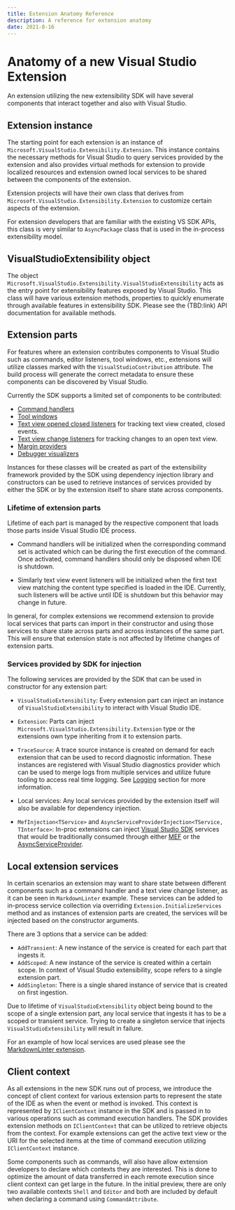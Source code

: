 ```yaml
---
title: Extension Anatomy Reference
description: A reference for extension anatomy
date: 2021-8-16
---
```


# Anatomy of a new Visual Studio Extension

An extension utilizing the new extensibility SDK will have several components that interact together and also with Visual Studio.

## Extension instance

The starting point for each extension is an instance of `Microsoft.VisualStudio.Extensibility.Extension`. This instance contains the necessary methods for Visual Studio to query services provided by the extension and also provides virtual methods for extension to provide localized resources and extension owned local services to be shared between the components of the extension.

Extension projects will have their own class that derives from `Microsoft.VisualStudio.Extensibility.Extension` to customize certain aspects of the extension.

For extension developers that are familiar with the existing VS SDK APIs, this class is very similar to `AsyncPackage` class that is used in the in-process extensibility model.

## VisualStudioExtensibility object

The object `Microsoft.VisualStudio.Extensibility.VisualStudioExtensibility` acts as the entry point for extensibility features exposed by Visual Studio. This class will have various extension methods, properties to quickly enumerate through available features in extensibility SDK. Please see the (TBD:link) API documentation for available methods.

## Extension parts

For features where an extension contributes components to Visual Studio such as commands, editor listeners, tool windows, etc., extensions will utilize classes marked with the `VisualStudioContribution` attribute. The build process will generate the correct metadata to ensure these components can be discovered by Visual Studio.

Currently the SDK supports a limited set of components to be contributed:

* [Command handlers](../extension-guides/command/command.md)
* [Tool windows](../extension-guides/toolWindow/toolWindow.md)
* [Text view opened closed listeners](../extension-guides/editor/editor.md) for tracking text view created, closed events.
* [Text view change listeners](../extension-guides/editor/editor.md) for tracking changes to an open text view.
* [Margin providers](../api/Microsoft.VisualStudio.Extensibility.Editor.md#T-Microsoft-VisualStudio-Extensibility-Editor-ITextViewMarginProvider)
* [Debugger visualizers](../api/Microsoft.VisualStudio.Extensibility.md#T-Microsoft-VisualStudio-Extensibility-DebuggerVisualizers-DebuggerVisualizerProvider)

Instances for these classes will be created as part of the extensibility framework provided by the SDK using dependency injection library and constructors can be used to retrieve instances of services provided by either the SDK or by the extension itself to share state across components.

### Lifetime of extension parts

Lifetime of each part is managed by the respective component that loads those parts inside Visual Studio IDE process.

* Command handlers will be initialized when the corresponding command set is activated which can be during the first execution of the command. Once activated, command handlers should only be disposed when IDE is shutdown.

* Similarly text view event listeners will be initialized when the first text view matching the content type specified is loaded in the IDE. Currently, such listeners will be active until IDE is shutdown but this behavior may change in future.

In general, for complex extensions we recommend extension to provide local services that parts can import in their constructor and using those services to share state across parts and across instances of the same part. This will ensure that extension state is not affected by lifetime changes of extension parts.

### Services provided by SDK for injection

The following services are provided by the SDK that can be used in constructor for any extension part:

* `VisualStudioExtensibility`: Every extension part can inject an instance of `VisualStudioExtensibility` to interact with Visual Studio IDE.

* `Extension`: Parts can inject `Microsoft.VisualStudio.Extensibility.Extension` type or the extensions own type inheriting from it to extension parts.

* `TraceSource`: A trace source instance is created on demand for each extension that can be used to record diagnostic information. These instances are registered with Visual Studio diagnostics provider which can be used to merge logs from multiple services and utilize future tooling to access real time logging. See [Logging](logging.md) section for more information.

* Local services: Any local services provided by the extension itself will also be available for dependency injection.

* `MefInjection<TService>` and `AsyncServiceProviderInjection<TService, TInterface>`: In-proc extensions can inject [Visual Studio SDK](https://www.nuget.org/packages/Microsoft.VisualStudio.SDK) services that would be traditionally consumed through either [MEF](https://docs.microsoft.com/en-us/visualstudio/extensibility/managed-extensibility-framework-in-the-editor) or the [AsyncServiceProvider](https://docs.microsoft.com/en-us/dotnet/api/microsoft.visualstudio.shell.asyncserviceprovider).

## Local extension services

In certain scenarios an extension may want to share state between different components such as a command handler and a text view change listener, as it can be seen in `MarkdownLinter` example. These services can be added to in-process service collection via overriding `Extension.InitializeServices` method and as instances of extension parts are created, the services will be injected based on the constructor arguments.

There are 3 options that a service can be added:

* `AddTransient`: A new instance of the service is created for each part that ingests it.
* `AddScoped`: A new instance of the service is created within a certain scope. In context of Visual Studio extensibility, scope refers to a single extension part.
* `AddSingleton`: There is a single shared instance of service that is created on first ingestion.

Due to lifetime of `VisualStudioExtensibility` object being bound to the scope of a single extension part, any local service that ingests it has to be a scoped or transient service. Trying to create a singleton service that injects `VisualStudioExtensibility` will result in failure.

For an example of how local services are used please see the [MarkdownLinter extension](../../../New_Extensibility_Model/Samples/MarkdownLinter/).

## Client context

As all extensions in the new SDK runs out of process, we introduce the concept of client context for various extension parts to represent the state of the IDE as when the event or method is invoked. This context is represented by `IClientContext` instance in the SDK and is passed in to various operations such as command execution handlers. The SDK provides extension methods on `IClientContext` that can be utilized to retrieve objects from the context. For example extensions can get the active text view or the URI for the selected items at the time of command execution utilizing `IClientContext` instance.

Some components such as commands, will also have allow extension developers to declare which contexts they are interested. This is done to optimize the amount of data transferred in each remote execution since client context can get large in the future. In the initial preview, there are only two available contexts `Shell` and `Editor` and both are included by default when declaring a command using `CommandAttribute`.
